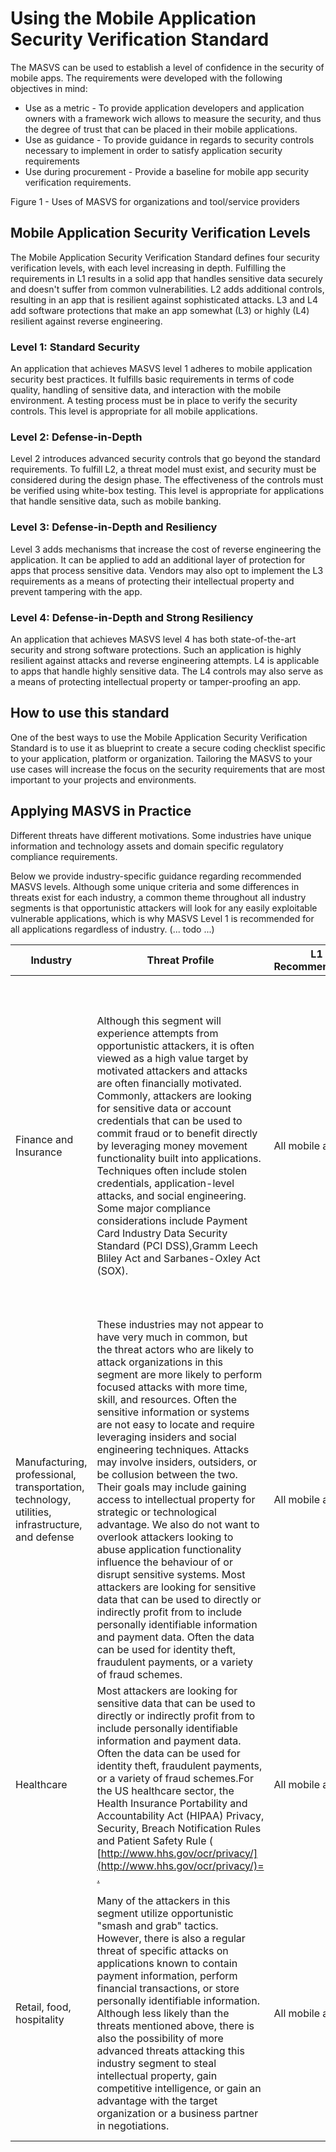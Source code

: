 # Using the Mobile Application Security Verification Standard

The MASVS can be used to establish a level of confidence in the security of mobile apps. The requirements were developed with the following objectives in mind:

* Use as a metric - To provide application developers and application owners with a framework wich allows to measure the security, and thus the degree of trust that can be placed in their mobile applications.
* Use as guidance - To provide guidance in regards to security controls necessary to implement in order to satisfy application security requirements
* Use during procurement - Provide a baseline for mobile app security verification requirements.

Figure 1 - Uses of MASVS for organizations and tool/service providers

## Mobile Application Security Verification Levels

The Mobile Application Security Verification Standard defines four security verification levels, with each level increasing in depth. Fulfilling the requirements in L1 results in a solid app that handles sensitive data securely and doesn't suffer from common vulnerabilities. L2 adds additional controls, resulting in an app that is resilient against sophisticated attacks. L3 and L4 add software protections that make an app somewhat (L3) or highly (L4) resilient against reverse engineering. 

### Level 1: Standard Security

An application that achieves MASVS level 1 adheres to mobile application security best practices. It fulfills basic requirements in terms of code quality, handling of sensitive data, and interaction with the mobile environment. A testing process must be in place to verify the security controls. This level is appropriate for all mobile applications.

### Level 2: Defense-in-Depth

Level 2 introduces advanced security controls that go beyond the standard requirements. To fulfill L2, a threat model must exist, and security must be considered during the design phase. The effectiveness of the controls must be verified using white-box testing. This level is appropriate for applications that handle sensitive data, such as mobile banking.

### Level 3: Defense-in-Depth and Resiliency

Level 3 adds mechanisms that increase the cost of reverse engineering the application. It can be applied to add an additional layer of protection for apps that process sensitive data. Vendors may also opt to implement the L3 requirements as a means of protecting their intellectual property and prevent tampering with the app.

### Level 4: Defense-in-Depth and Strong Resiliency

An application that achieves MASVS level 4 has both state-of-the-art security and strong software protections. Such an application is highly resilient against attacks and reverse engineering attempts. L4 is applicable to apps that handle highly sensitive data. The L4 controls may also serve as a means of protecting intellectual property or tamper-proofing an app.

## How to use this standard

One of the best ways to use the Mobile Application Security Verification Standard is to use it as blueprint to create a secure coding checklist specific to your application, platform or organization. Tailoring the MASVS to your use cases will increase the focus on the security requirements that are most important to your projects and environments.

## Applying MASVS in Practice

Different threats have different motivations. Some industries have unique information and technology assets and domain specific regulatory compliance requirements.

Below we provide industry-specific guidance regarding recommended MASVS levels. Although some unique criteria and some differences in threats exist for each industry, a common theme throughout all industry segments is that opportunistic attackers will look for any easily exploitable vulnerable applications, which is why MASVS Level 1 is recommended for all applications regardless of industry. (... todo ...)

| Industry | Threat Profile | L1 Recommendation | L2 Recommendation | L3 Recommendation | L4 Recommendation |
| --- | --- | --- | --- | --- | --- |
| Finance and Insurance | Although this segment will experience attempts from opportunistic attackers, it is often viewed as a high value target by motivated attackers and attacks are often financially motivated. Commonly, attackers are looking for sensitive data or account credentials that can be used to commit fraud or to benefit directly by leveraging money movement functionality built into applications. Techniques often include stolen credentials, application-level attacks, and social engineering. Some major compliance considerations include Payment Card Industry Data Security Standard (PCI DSS),Gramm Leech Bliley Act and Sarbanes-Oxley Act (SOX). | All mobile apps. | Apps that enable access to Personally Identifiable Information. | Apps that enable access to highly sensitive information like credit card numbers, personal information, or that can move limited amounts of money in limited ways. Examples include: (i) transfer money between accounts at the same institution or(ii) a slower form of money movement (e.g. ACH) with transaction limits or(iii) wire transfers with hard transfer limits within a period of time. | Apps that enable access to large amounts of sensitive information or that allow either rapid transfer of large sums of money (e.g. wire transfers) and/or transfer of large sums of money in the form of individual transactions or as a batch of smaller transfers.
| Manufacturing, professional, transportation, technology, utilities, infrastructure, and defense | These industries may not appear to have very much in common, but the threat actors who are likely to attack organizations in this segment are more likely to perform focused attacks with more time, skill, and resources. Often the sensitive information or systems are not easy to locate and require leveraging insiders and social engineering techniques. Attacks may involve insiders, outsiders, or be collusion between the two. Their goals may include gaining access to intellectual property for strategic or technological advantage. We also do not want to overlook attackers looking to abuse application functionality influence the behaviour of or disrupt sensitive systems. Most attackers are looking for sensitive data that can be used to directly or indirectly profit from to include personally identifiable information and payment data. Often the data can be used for identity theft, fraudulent payments, or a variety of fraud schemes. | All mobile apps. | Apps that enable access to internal information or information about employees that may be leveraged in social engineering. | Apps that enable access to nonessential, but important intellectual property or trade secrets.| Apps that enable access to valuable intellectual property, trade secrets, or government secrets (e.g. in the United States this may be anything classified at Secret or above) that is critical to the survival or success of the organization. Applications controlling sensitive functionality (e.g. transit, manufacturing equipment, control systems) or that have the possibility of threatening safety of life.
| Healthcare | Most attackers are looking for sensitive data that can be used to directly or indirectly profit from to include personally identifiable information and payment data. Often the data can be used for identity theft, fraudulent payments, or a variety of fraud schemes.For the US healthcare sector, the Health Insurance Portability and Accountability Act (HIPAA) Privacy, Security, Breach Notification Rules and Patient Safety Rule ( [http://www.hhs.gov/ocr/privacy/](http://www.hhs.gov/ocr/privacy/)= [.](http://www.hhs.gov/ocr/privacy/) | All mobile apps | Apps that enable access to small or moderate amounts of Personally Identifiable Information. | Apps that enable access to sensitive medical information (Protected Health Information), Personally Identifiable Information, or payment data.| Apps used to control medical equipment, devices, or records that may endanger human life. Payment and Point of Sale systems (POS) that contain large amounts of transaction data that could be used to commit fraud. 
| Retail, food, hospitality | Many of the attackers in this segment utilize opportunistic "smash and grab" tactics. However, there is also a regular threat of specific attacks on applications known to contain payment information, perform financial transactions, or store personally identifiable information. Although less likely than the threats mentioned above, there is also the possibility of more advanced threats attacking this industry segment to steal intellectual property, gain competitive intelligence, or gain an advantage with the target organization or a business partner in negotiations. | All mobile apps. | Suitable for apps that enable access to business applications, product catalogue information, internal corporate information, and applications with limited user information (e.g. contact information). | Apps that enable access to highly sensitive information or business applications. | Payment and Point of Sale systems (POS) that process large amounts of transaction data that could be used to commit fraud. Applications that enable access to a large volume of sensitive information like full credit card numbers, mother's maiden name, social security numbers etc. 
